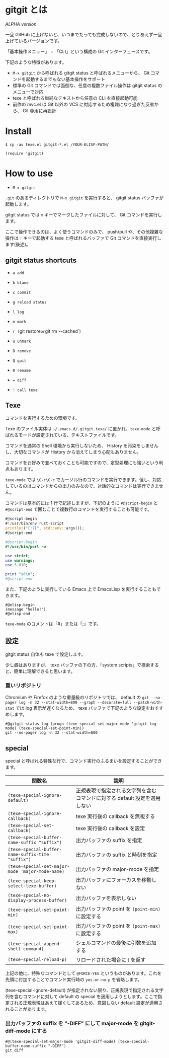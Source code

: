 # gitgit とは

*ALPHA version*

一旦 GitHub に上げないと、いつまでたっても完成しないので、とりあえず一旦上げているバージョンです。

「基本操作メニュー」 + 「CLI」という構成の Git インターフェースです。

下記のような特徴があります。

- `M-x gitgit` から呼ばれる gitgit status と呼ばれるメニューから、 Git コマンドを起動するまでもない基本操作をサポート
- 標準の Git コマンドでは面倒な、任意の複数ファイル操作は gitgit status のメニューで対応
- texe と呼ばれる単純なテキストから任意の CLI を直接起動可能
- 前作の mvc.el は Git 以外の VCS に対応するため複雑になり過ぎた反省から、 Git 専用に再設計




# Install

```console
$ cp -av texe.el gitgit-*.el /YOUR-ELISP-PATH/
```

```elisp
(require 'gitgit)
```




# How to use

* `M-x gitgit`

`.git` のあるディレクトリで `M-x gitgit` を実行すると、 gitgit status バッファが起動します。

gitgit status では `m` キーでマークしたファイルに対して、 Git コマンドを実行します。

ここで操作できるのは、よく使うコマンドのみで、 push/pull や、その他複雑な操作は `!` キーで起動する texe と呼ばれるバッファで Git コマンドを直接実行します(後述)。


## gitgit status shortcuts

* `a add`

* `b blame`

* `c commit`

* `g reload status`

* `l log`

* `m mark`

* `r (`git restore` or `git rm --cached`)

* `u unmark`

* `D remove`

* `Q quit`

* `R rename`

* `= diff`

* `! call texe`




## Texe

コマンドを実行するための環境です。

Texe のファイル実体は `~/.emacs.d/.gitgit.texe/` に置かれ、`texe-mode` と呼ばれるモードが設定されている、テキストファイルです。

コマンドを通常の Shell 環境から実行しないため、 History を汚染をしませんし、大切なコマンドが History から消えてしまう心配もありません。

コマンドをお好みで並べておくことも可能ですので、定型処理にも強いという利点もあります。

`texe-mode` では `\C-c\C-c` でカーソル行のコマンドを実行できます。但し、対応しているのはコマンドからの出力のみなので、対話的なコマンドは実行できません。

コマンドは基本的には 1 行で記述しますが、下記のように `#@script-begin` と `#@script-end` で囲むことで複数行のコマンドを実行することも可能です。

```rust
#@script-begin
#!/usr/bin/env rust-script
println!("{:?}", std::env::args());
#@script-end
```

```perl
#@script-begin
#!/usr/bin/perl -w

use strict;
use warnings;
use 5.010;

print "$0\n";
#@script-end
```

また、下記のように実行している Emacs 上で EmacsLisp を実行することもできます。

```elisp
#@elisp-begin
(message "hello!")
#@elisp-end
```

`texe-mode` のコメントは「#」または「;」です。




## 設定

gitgit status 自体も texe で設定します。

少し癖はありますが、 texe バッファの下の方、「system scripts」で検索すると、簡単に理解できると思います。




### 重いリポジトリ

Chromium や Firefox のような重量級のリポジトリでは、 default の `git --no-pager log -n 32 --stat-width=800 --graph --decorate=full --patch-with-stat` では log 表示が遅くなるため、 texe バッファで下記のような設定をおすすめします。

```elisp
#@gitgit-status-log (progn (texe-special-set-major-mode 'gitgit-log-mode) (texe-special-set-point-min))
git --no-pager log -n 32 --stat-width=800
```




## special

special と呼ばれる特殊な行で、コマンド実行のふるまいを設定することができます。

|関数名|説明|
|--|--|
|`(texe-special-ignore-default)`|正規表現で指定される文字列を含むコマンドに対する default 設定を適用しない|
|`(texe-special-ignore-callback)`|texe 実行後の callback を無視する|
|`(texe-special-set-callback)`|texe 実行後の callback を設定|
|`(texe-special-buffer-name-suffix "suffix")`|出力バッファの suffix を指定|
|`(texe-special-buffer-name-suffix-time "suffix")`|出力バッファの suffix と時刻を指定|
|`(texe-special-set-major-mode 'major-mode-name)`|出力バッファの major-mode を指定|
|`(texe-special-keep-select-texe-buffer)`|出力バッファにフォーカスを移動しない|
|`(texe-special-no-display-process-buffer)`|出力バッファを表示しない|
|`(texe-special-set-point-min)`|出力バッファの point を `(point-min)` に設定する|
|`(texe-special-set-point-max)`|出力バッファの point を `(point-max)` に設定する|
|`(texe-special-append-shell-command)`|シェルコマンドの最後に引数を追加する|
|`(texe-special-reload-p)`|リロードされた場合に t を返す|

上記の他に、特殊なコマンドとして `@FORCE-YES` というものがあります。これを先頭に付加することでコマンド実行時の `yes-or-no-p` を省略します。

(texe-special-ignore-default) が指定されない限り、正規表現で指定される文字列を含むコマンドに対して default の special を適用しようとします。ここで指定される正規表現はあえて緩くしてあるため、意図しない default 設定が適用されることがあります。


### 出力バッファの suffix を "-DIFF" にして major-mode を gitgit-diff-mode にする

```elisp
#@(texe-special-set-major-mode 'gitgit-diff-mode) (texe-special-buffer-name-suffix "-DIFF")
git diff
```
